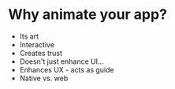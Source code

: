# Why animate your app?

- Its art
- Interactive
- Creates trust
- Doesn't just enhance UI...
- Enhances UX - acts as guide
- Native vs. web
